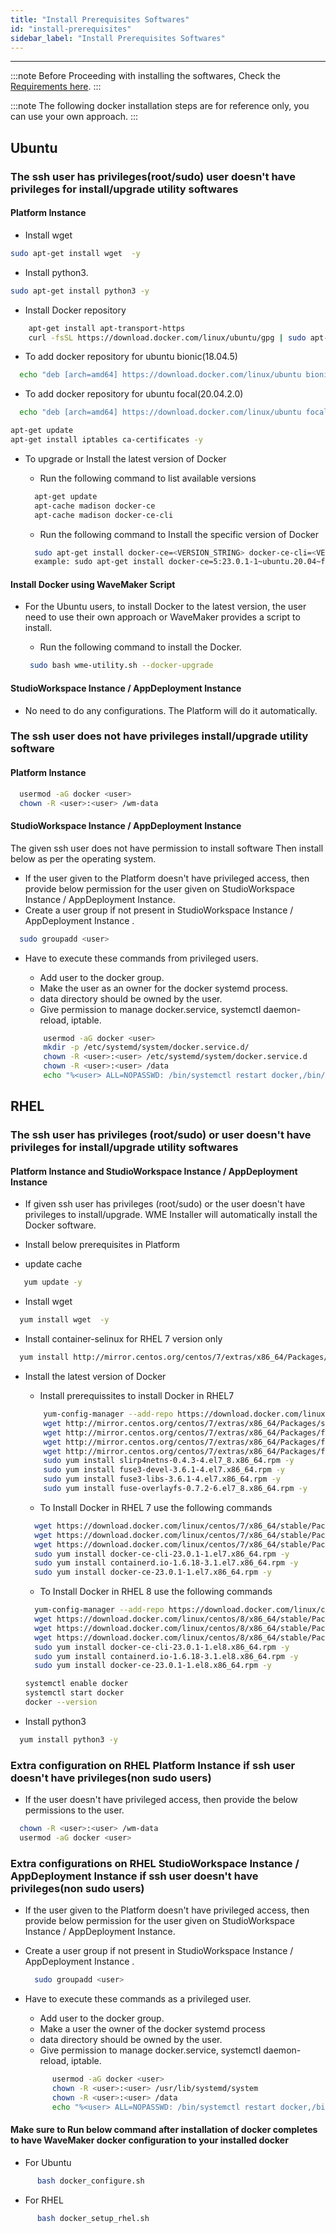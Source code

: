 ```yaml
---
title: "Install Prerequisites Softwares"
id: "install-prerequisites"
sidebar_label: "Install Prerequisites Softwares"
---
```

---

:::note
 Before Proceeding with installing the softwares, Check the [Requirements here](/learn/on-premise/prerequisites).
:::

:::note
 The following docker installation steps are for reference only, you can use your own approach.
:::  

## Ubuntu

### The ssh user has privileges(root/sudo) user doesn't have privileges for install/upgrade utility softwares

#### Platform Instance

- Install  wget

```bash
sudo apt-get install wget  -y
```

- Install python3.

```bash
sudo apt-get install python3 -y
```

- Install Docker repository

```bash
    apt-get install apt-transport-https
    curl -fsSL https://download.docker.com/linux/ubuntu/gpg | sudo apt-key add -
```

  - To add docker repository for ubuntu bionic(18.04.5)

  ```bash
    echo "deb [arch=amd64] https://download.docker.com/linux/ubuntu bionic stable" > /etc/apt/sources.list.d/docker.list
  ```

  - To add docker repository for ubuntu focal(20.04.2.0)

  ```bash
    echo "deb [arch=amd64] https://download.docker.com/linux/ubuntu focal stable" > /etc/apt/sources.list.d/docker.list
  ```

  ```bash
  apt-get update  
  apt-get install iptables ca-certificates -y
  ```

- To upgrade or Install the latest version of Docker
  - Run the following command to list available versions

  ```bash
    apt-get update
    apt-cache madison docker-ce
    apt-cache madison docker-ce-cli
  ```

  - Run the following command to Install the specific version of Docker

  ```bash
    sudo apt-get install docker-ce=<VERSION_STRING> docker-ce-cli=<VERSION_STRING> containerd.io
    example: sudo apt-get install docker-ce=5:23.0.1-1~ubuntu.20.04~focal docker-ce-cli=5:23.0.1-1~ubuntu.20.04~focal containerd.io -y
  ```

#### Install Docker using WaveMaker Script

- For the Ubuntu users, to install Docker to the latest version, the user need to use their own approach or WaveMaker provides a script to install.

  - Run the following command to install the Docker.

  ```bash 
   sudo bash wme-utility.sh --docker-upgrade 
  ```  

#### StudioWorkspace Instance / AppDeployment Instance

- No need to do any configurations. The Platform will do it automatically.

### The ssh user does not have privileges install/upgrade utility software

#### Platform Instance

```bash
  usermod -aG docker <user>
  chown -R <user>:<user> /wm-data  
```

#### StudioWorkspace Instance / AppDeployment Instance

The given ssh user does not have permission to install software Then install below as per the operating system.

- If the user given to the Platform doesn't have privileged access, then provide below permission for the user given on StudioWorkspace Instance / AppDeployment Instance.
- Create a user group if not present in StudioWorkspace Instance / AppDeployment Instance .
  
```bash
  sudo groupadd <user>
```

- Have to execute these commands from privileged users.
  - Add user to the docker group.  
  - Make the user as an owner for the docker systemd process.
  - data directory should be owned by the user.
  - Give permission to manage docker.service, systemctl daemon-reload, iptable.

  ```bash
      usermod -aG docker <user>
      mkdir -p /etc/systemd/system/docker.service.d/
      chown -R <user>:<user> /etc/systemd/system/docker.service.d
      chown -R <user>:<user> /data
      echo "%<user> ALL=NOPASSWD: /bin/systemctl restart docker,/bin/systemctl daemon-reload,/sbin/iptables" >> /etc/sudoers.d/<sudoers-file-name>
  ```

## RHEL

### The ssh user has privileges (root/sudo) or user doesn't have privileges for install/upgrade utility softwares

#### Platform Instance and StudioWorkspace Instance / AppDeployment Instance

- If given ssh user has privileges (root/sudo) or the user doesn't have privileges to install/upgrade. WME Installer will automatically install the Docker software.
- Install below prerequisites in Platform

- update cache

```bash
   yum update -y
```

- Install  wget

```bash
  yum install wget  -y
```

- Install container-selinux for RHEL 7 version only

```bash
  yum install http://mirror.centos.org/centos/7/extras/x86_64/Packages/container-selinux-2.107-1.el7_6.noarch.rpm -y
```

- Install the latest version of Docker
  
  - Install prerequissites to install Docker in RHEL7
  
  ```bash
      yum-config-manager --add-repo https://download.docker.com/linux/centos/docker-ce.repo
      wget http://mirror.centos.org/centos/7/extras/x86_64/Packages/slirp4netns-0.4.3-4.el7_8.x86_64.rpm
      wget http://mirror.centos.org/centos/7/extras/x86_64/Packages/fuse3-devel-3.6.1-4.el7.x86_64.rpm
      wget http://mirror.centos.org/centos/7/extras/x86_64/Packages/fuse3-libs-3.6.1-4.el7.x86_64.rpm
      wget http://mirror.centos.org/centos/7/extras/x86_64/Packages/fuse-overlayfs-0.7.2-6.el7_8.x86_64.rpm
      sudo yum install slirp4netns-0.4.3-4.el7_8.x86_64.rpm -y
      sudo yum install fuse3-devel-3.6.1-4.el7.x86_64.rpm -y
      sudo yum install fuse3-libs-3.6.1-4.el7.x86_64.rpm -y
      sudo yum install fuse-overlayfs-0.7.2-6.el7_8.x86_64.rpm -y
  ```

  - To Install Docker in RHEL 7 use the following commands
  
  ```bash
    wget https://download.docker.com/linux/centos/7/x86_64/stable/Packages/docker-ce-cli-23.0.1-1.el7.x86_64.rpm
    wget https://download.docker.com/linux/centos/7/x86_64/stable/Packages/containerd.io-1.6.18-3.1.el7.x86_64.rpm
    wget https://download.docker.com/linux/centos/7/x86_64/stable/Packages/docker-ce-23.0.1-1.el7.x86_64.rpm
    sudo yum install docker-ce-cli-23.0.1-1.el7.x86_64.rpm -y
    sudo yum install containerd.io-1.6.18-3.1.el7.x86_64.rpm -y
    sudo yum install docker-ce-23.0.1-1.el7.x86_64.rpm -y
  ```   

  - To Install Docker in RHEL 8 use the following commands
  
  ```bash
    yum-config-manager --add-repo https://download.docker.com/linux/centos/docker-ce.repo
    wget https://download.docker.com/linux/centos/8/x86_64/stable/Packages/docker-ce-cli-23.0.1-1.el8.x86_64.rpm
    wget https://download.docker.com/linux/centos/8/x86_64/stable/Packages/containerd.io-1.6.18-3.1.el8.x86_64.rpm
    wget https://download.docker.com/linux/centos/8/x86_64/stable/Packages/docker-ce-23.0.1-1.el8.x86_64.rpm
    sudo yum install docker-ce-cli-23.0.1-1.el8.x86_64.rpm -y
    sudo yum install containerd.io-1.6.18-3.1.el8.x86_64.rpm -y
    sudo yum install docker-ce-23.0.1-1.el8.x86_64.rpm -y
  ```

  ```bash
  systemctl enable docker
  systemctl start docker
  docker --version
  ```

- Install python3

```bash
  yum install python3 -y
```


### Extra configuration on RHEL Platform Instance if ssh user doesn't have privileges(non sudo users)

- If the user doesn't have privileged access, then provide the below permissions to the user.

```bash
  chown -R <user>:<user> /wm-data
  usermod -aG docker <user>
```

### Extra configurations on RHEL StudioWorkspace Instance / AppDeployment Instance if ssh user doesn't have privileges(non sudo users)

- If the user given to the Platform doesn't have privileged access, then provide below permission for the user given on StudioWorkspace Instance / AppDeployment Instance.
- Create a user group if not present in StudioWorkspace Instance / AppDeployment Instance .
  
  ```bash
    sudo groupadd <user>
  ```

- Have to execute these commands as a privileged user.
  - Add user to the docker group.
  - Make a user the owner of the docker systemd process
  - data directory should be owned by the user.
  - Give permission to manage docker.service, systemctl daemon-reload, iptable.

  ```bash
        usermod -aG docker <user>
        chown -R <user>:<user> /usr/lib/systemd/system
        chown -R <user>:<user> /data
        echo "%<user> ALL=NOPASSWD: /bin/systemctl restart docker,/bin/systemctl daemon-reload,/usr/sbin/iptables" >> /etc/sudoers.d/<sudoers-file-name>
  ```

#### Make sure to Run below command after installation of docker completes to have WaveMaker docker configuration to your installed docker

- For Ubuntu

```bash 
      bash docker_configure.sh
```

- For RHEL

```bash
      bash docker_setup_rhel.sh
```